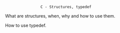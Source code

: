 					C - Structures, typedef


What are structures, when, why and how to use them.

How to use typedef.
